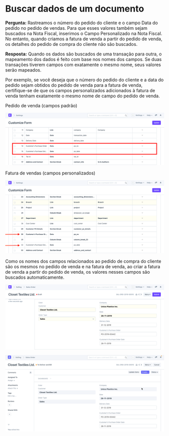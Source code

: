 # Buscar dados de um documento


**Pergunta:** Rastreamos o número do pedido do cliente e o campo Data do pedido no pedido de vendas. Para que esses valores também sejam buscados na Nota Fiscal, inserimos o Campo Personalizado na Nota Fiscal. No entanto, quando criamos a fatura de venda a partir do pedido de venda, os detalhes do pedido de compra do cliente não são buscados.


**Resposta:** Quando os dados são buscados de uma transação para outra, o mapeamento dos dados é feito com base nos nomes dos campos. Se duas transações tiverem campos com exatamente o mesmo nome, seus valores serão mapeados.


Por exemplo, se você deseja que o número do pedido do cliente e a data do pedido sejam obtidos do pedido de venda para a fatura de venda, certifique-se de que os campos personalizados adicionados à fatura de venda tenham exatamente o mesmo nome de campo do pedido de venda. 


Pedido de venda (campos padrão)


![Campos padrão no pedido de vendas](/files/customize-fetch-data-1.png)


Fatura de vendas (campos personalizados)


![Campo personalizado na fatura de vendas](/files/customize-fetch-data-2.png)


Como os nomes dos campos relacionados ao pedido de compra do cliente são os mesmos no pedido de venda e na fatura de venda, ao criar a fatura de venda a partir do pedido de venda, os valores nesses campos são buscados automaticamente.


![Valores obtidos do pedido de venda para a fatura de venda](/files/customize-fetch-data-3.png)


![Valores obtidos do pedido de venda para a fatura de venda](/files/customize-fetching-data.gif)

